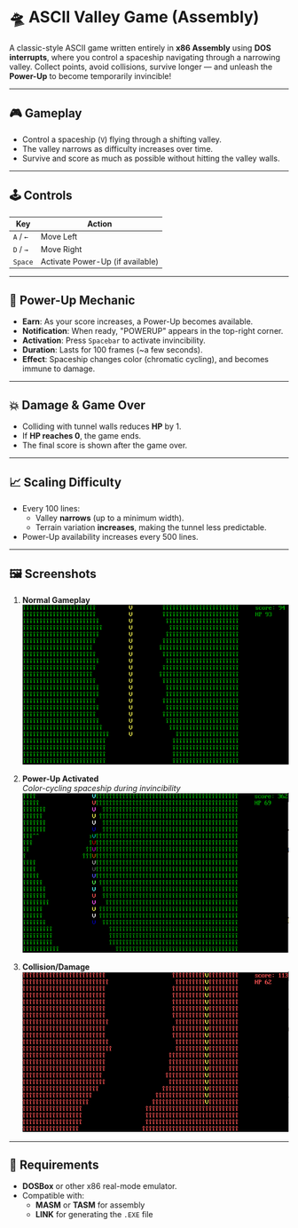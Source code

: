 # 🛸 ASCII Valley Game (Assembly)

A classic-style ASCII game written entirely in **x86 Assembly** using **DOS interrupts**, where you control a spaceship navigating through a narrowing valley. Collect points, avoid collisions, survive longer — and unleash the **Power-Up** to become temporarily invincible!

---

## 🎮 Gameplay

- Control a spaceship (`V`) flying through a shifting valley.
- The valley narrows as difficulty increases over time.
- Survive and score as much as possible without hitting the valley walls.

---

## 🕹️ Controls

| Key       | Action                  |
|-----------|--------------------------|
| `A` / `←` | Move Left                |
| `D` / `→` | Move Right               |
| `Space`   | Activate Power-Up (if available) |

---

## 🔋 Power-Up Mechanic

- **Earn**: As your score increases, a Power-Up becomes available.
- **Notification**: When ready, "POWERUP" appears in the top-right corner.
- **Activation**: Press `Spacebar` to activate invincibility.
- **Duration**: Lasts for 100 frames (~a few seconds).
- **Effect**: Spaceship changes color (chromatic cycling), and becomes immune to damage.

---

## 💥 Damage & Game Over

- Colliding with tunnel walls reduces **HP** by 1.
- If **HP reaches 0**, the game ends.
- The final score is shown after the game over.

---

## 📈 Scaling Difficulty

- Every 100 lines:
  - Valley **narrows** (up to a minimum width).
  - Terrain variation **increases**, making the tunnel less predictable.
- Power-Up availability increases every 500 lines.

---

## 🖼️ Screenshots

1. **Normal Gameplay**  
   ![Dashboard](images/game.PNG)

2. **Power-Up Activated**  
   _Color-cycling spaceship during invincibility_
  ![Dashboard](images/powerup.PNG)
3. **Collision/Damage**  
   ![Dashboard](images/damage.PNG)

---

## 🔧 Requirements

- **DOSBox** or other x86 real-mode emulator.
- Compatible with:
  - **MASM** or **TASM** for assembly
  - **LINK** for generating the `.EXE` file
